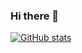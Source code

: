 ### Hi there 👋

[![GitHub stats](https://github-readme-stats.vercel.app/api?username=ajithmoola)](https://github.com/anuraghazra/github-readme-stats)
<!--
**ajithmoola/ajithmoola** is a ✨ _special_ ✨ repository because its `README.md` (this file) appears on your GitHub profile.

Here are some ideas to get you started:

- 🔭 I’m currently working on ...
- 🌱 I’m currently learning ...
- 👯 I’m looking to collaborate on ...
- 🤔 I’m looking for help with ...
- 💬 Ask me about ...
- 📫 How to reach me: ...
- 😄 Pronouns: ...
- ⚡ Fun fact: ...
-->
